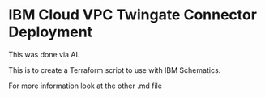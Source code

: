 # IBM Cloud VPC Twingate Connector Deployment

This was done via AI.

This is to create a Terraform script to use with IBM Schematics.

For more information look at the other .md file
